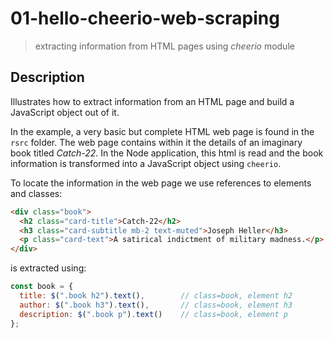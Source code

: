# 01-hello-cheerio-web-scraping
> extracting information from HTML pages using *cheerio* module

## Description
Illustrates how to extract information from an HTML page and build a JavaScript object out of it. 

In the example, a very basic but complete HTML web page is found in the `rsrc` folder. The web page contains within it the details of an imaginary book titled *Catch-22*. In the Node application, this html is read and the book information is transformed into a JavaScript object using `cheerio`.

To locate the information in the web page we use references to elements and classes:
```html
<div class="book">
  <h2 class="card-title">Catch-22</h2>
  <h3 class="card-subtitle mb-2 text-muted">Joseph Heller</h3>
  <p class="card-text">A satirical indictment of military madness.</p>
</div>
```

is extracted using:
```JavaScript
const book = {
  title: $(".book h2").text(),        // class=book, element h2
  author: $(".book h3").text(),       // class=book, element h3
  description: $(".book p").text()    // class=book, element p
};
```